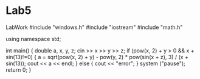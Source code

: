 # Lab5
LabWork
#include "windows.h"
#include "iostream"
#include "math.h"

using namespace std;

int main()
{
	double a, x, y, z;
	cin >> x >> y >> z;
	if (pow(x, 2) + y > 0 && x + sin(13)!=0)
	{
		a = sqrt(pow(x, 2) + y) - pow(y, 2) * pow(sin(x + z), 3) / (x + sin(13));
		cout << a << endl;
	}
	else
	{
		cout << "error";
	}
	system ("pause");
	return 0;
}
